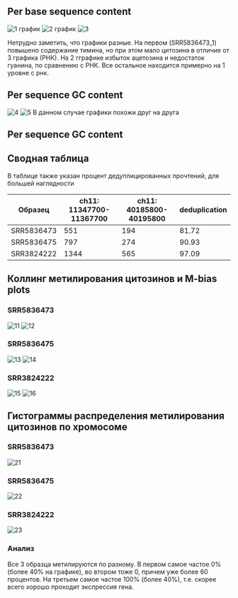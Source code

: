 ## Per base sequence content
![1 график](imgs/PbSQ.png)
![2 график](imgs/PbSQ2.png)
![3](imgs/Old.png)

Нетрудно заметить, что графики разные. На первом (SRR5836473_1) повышено содержание тимина, но при этом мало цитозина в отличие от 3 графика (РНК).
На 2 гграфике избыток ацетозина и недостаток гуанина, по сравнению с РНК. Все остальное находится примерно на 1 уровне с рнк.

## Per sequence GC content
![4](imgs/PsGC.png)
![5](imgs/PsGC2.png)
В данном случае графики похожи друг на друга


## Per sequence GC content

## Сводная таблица
В таблице также указан процент дедуплицированных прочтений, для большей наглядности

| Образец     | ch11: 11347700-11367700 | ch11: 40185800-40195800 | deduplication |
|-------------|-------------------------|-------------------------|---------------|
| SRR5836473  | 551                     | 194                     | 81.72         |
| SRR5836475  | 797                     | 274                     | 90.93         |
| SRR3824222  | 1344                    | 565                     | 97.09         |

## Коллинг метилирования цитозинов и M-bias plots

### SRR5836473
![11](imgs/731.png)
![12](imgs/732.png)
### SRR5836475
![13](imgs/751.png)
![14](imgs/752.png)
### SRR3824222
![15](imgs/221.png)
![16](imgs/222.png)

## Гистограммы распределения метилирования цитозинов по хромосоме
### SRR5836473
![21](imgs/73.png)
### SRR5836475
![22](imgs/75.png)
### SRR3824222
![23](imgs/22.png)

### Анализ
Все 3 образца метилируются по разному. В первом самое частое 0% (более 40% на графике), во втором тоже 0, причем уже более 60 процентов. На третьем самое частое 100% (более 40%), т.е. скорее всего хорошо проходит экспрессия гена.

